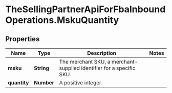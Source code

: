 # TheSellingPartnerApiForFbaInboundOperations.MskuQuantity

## Properties

Name | Type | Description | Notes
------------ | ------------- | ------------- | -------------
**msku** | **String** | The merchant SKU, a merchant-supplied identifier for a specific SKU. | 
**quantity** | **Number** | A positive integer. | 


